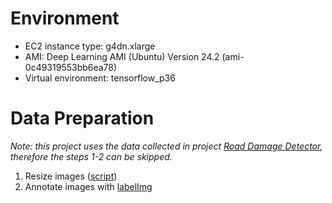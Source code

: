 # Environment
- EC2 instance type: g4dn.xlarge
- AMI: Deep Learning AMI (Ubuntu) Version 24.2 (ami-0c49319553bb6ea78)
- Virtual environment: tensorflow_p36

# Data Preparation

*Note: this project uses the data collected in project [Road Damage Detector](https://github.com/sekilab/RoadDamageDetector/), therefore the steps 1-2 can be skipped.*

1. Resize images ([script](scripts/gen_thumbnail.py))
2. Annotate images with [labelImg](https://github.com/tzutalin/labelImg)
